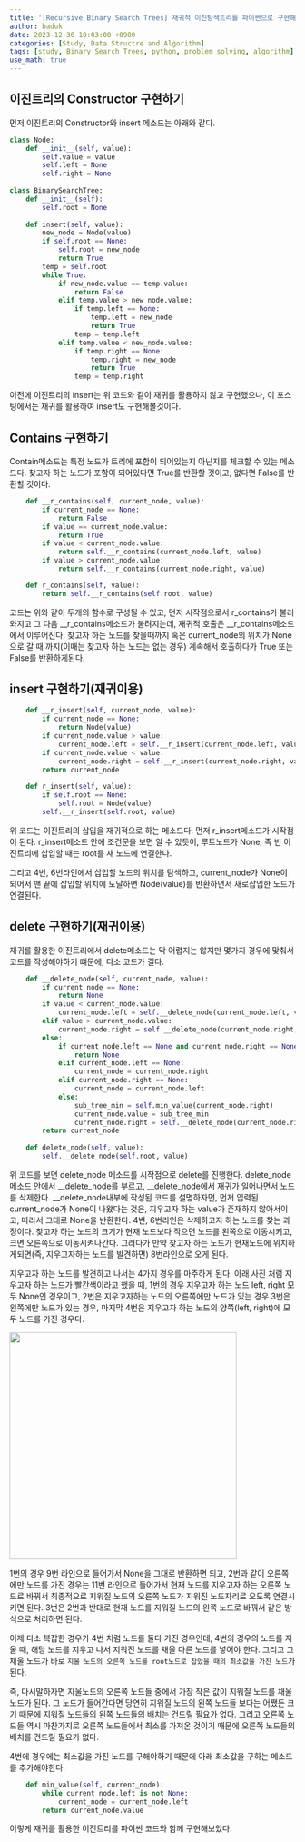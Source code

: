 ```yaml
---
title: '[Recursive Binary Search Trees] 재귀적 이진탐색트리를 파이썬으로 구현해보자'
author: baduk
date: 2023-12-30 10:03:00 +0900
categories: [Study, Data Structre and Algorithm]
tags: [study, Binary Search Trees, python, problem solving, algorithm]
use_math: true
---
```


## 이진트리의 Constructor 구현하기
먼저 이진트리의 Constructor와 insert 메소드는 아래와 같다.

```python
class Node:
    def __init__(self, value):
        self.value = value
        self.left = None
        self.right = None
    
class BinarySearchTree:
    def __init__(self):
        self.root = None
        
    def insert(self, value):
        new_node = Node(value)
        if self.root == None:
            self.root = new_node
            return True
        temp = self.root
        while True:
            if new_node.value == temp.value:
                return False
            elif temp.value > new_node.value:
                if temp.left == None:
                    temp.left = new_node
                    return True
                temp = temp.left
            elif temp.value < new_node.value:
                if temp.right == None:
                    temp.right = new_node
                    return True
                temp = temp.right
```
이전에 이진트리의 insert는 위 코드와 같이 재귀를 활용하지 않고 구현했으나, 이 포스팅에서는 재귀를 활용하여 insert도 구현해볼것이다.

## Contains 구현하기
Contain메소드는 특정 노드가 트리에 포함이 되어있는지 아닌지를 체크할 수 있는 메소드다. 찾고자 하는 노드가 포함이 되어있다면 True를 반환할 것이고, 없다면 False를 반환할 것이다.
```python
    def __r_contains(self, current_node, value):
        if current_node == None:
            return False
        if value == current_node.value:
            return True
        if value < current_node.value:
            return self.__r_contains(current_node.left, value)
        if value > current_node.value:
            return self.__r_contains(current_node.right, value)

    def r_contains(self, value):
        return self.__r_contains(self.root, value)
```
코드는 위와 같이 두개의 함수로 구성될 수 있고, 먼저 시작점으로서 r_contains가 불러와지고 그 다음 __r_contains메소드가 불려지는데, 재귀적 호출은 __r_contains메소드에서 이루어진다. 찾고자 하는 노드를 찾을때까지 혹은 current_node의 위치가 None으로 갈 때 까지(이때는 찾고자 하는 노드는 없는 경우) 계속해서 호출하다가 True 또는 False를 반환하게된다.

## insert 구현하기(재귀이용)
```python
    def __r_insert(self, current_node, value):
        if current_node == None:
            return Node(value)
        if current_node.value > value:
            current_node.left = self.__r_insert(current_node.left, value)
        if current_node.value < value:
            current_node.right = self.__r_insert(current_node.right, value)
        return current_node
        
    def r_insert(self, value):
        if self.root == None:
            self.root = Node(value)
        self.__r_insert(self.root, value)
```
위 코드는 이진트리의 삽입을 재귀적으로 하는 메소드다. 먼저 r_insert메소드가 시작점이 된다. r_insert메소드 안에 조건문을 보면 알 수 있듯이, 루트노드가 None, 즉 빈 이진트리에 삽입할 때는 root를 새 노드에 연결한다.

그리고 4번, 6번라인에서 삽입할 노드의 위치를 탐색하고, current_node가 None이 되어서 맨 끝에 삽입할 위치에 도달하면 Node(value)를 반환하면서 새로삽입한 노드가 연결된다.

## delete 구현하기(재귀이용)
재귀를 활용한 이진트리에서 delete메소드는 막 어렵지는 않지만 몇가지 경우에 맞춰서 코드를 작성해야하기 떄문에, 다소 코드가 길다.
```python
    def __delete_node(self, current_node, value):
        if current_node == None:
            return None
        if value < current_node.value:
            current_node.left = self.__delete_node(current_node.left, value)
        elif value > current_node.value:
            current_node.right = self.__delete_node(current_node.right, value)
        else:
            if current_node.left == None and current_node.right == None:
                return None
            elif current_node.left == None:
                current_node = current_node.right
            elif current_node.right == None:
                current_node = current_node.left
            else:
                sub_tree_min = self.min_value(current_node.right)
                current_node.value = sub_tree_min
                current_node.right = self.__delete_node(current_node.right, sub_tree_min)
        return current_node
    
    def delete_node(self, value):
        self.__delete_node(self.root, value)
```
위 코드를 보면 delete_node 메소드를 시작점으로 delete를 진행한다. delete_node메소드 안에서 __delete_node를 부르고, __delete_node에서 재귀가 일어나면서 노드를 삭제한다. __delete_node내부에 작성된 코드를 설명하자면, 먼저 입력된 current_node가 None이 나왔다는 것은, 지우고자 하는 value가 존재하지 않아서이고, 따라서 그대로 None을 반환한다. 4번, 6번라인은 삭제하고자 하는 노드를 찾는 과정이다. 찾고자 하는 노드의 크기가 현재 노드보다 작으면 노드를 왼쪽으로 이동시키고, 크면 오른쪽으로 이동시켜나간다. 그러다가 만약 찾고자 하는 노드가 현재노드에 위치하게되면(즉, 지우고자하는 노드를 발견하면) 8번라인으로 오게 된다.

지우고자 하는 노드를 발견하고 나서는 4가지 경우를 마주하게 된다. 아래 사진 처럼 지우고자 하는 노드가 빨간색이라고 했을 때, 1번의 경우 지우고자 하는 노드 left, right 모두 None인 경우이고, 2번은 지우고자하는 노드의 오른쪽에만 노드가 있는 경우 3번은 왼쪽에만 노드가 있는 경우, 마지막 4번은 지우고자 하는 노드의 양쪽(left, right)에 모두 노드를 가진 경우다.

<img src = "https://lh3.googleusercontent.com/pw/ABLVV85HKbDENiQxcQiEumk_nrLsyHX3venfA-1xGhcIiYJX9symSXN5K8qhFfjj1cM88c8bQLn4zUThOzpzBaJ9DmqitopvV6TBNnytEaPRRiKiBEGWwnqrBeFOlSt3C8ONG05qKd76UBreNk413uBbWzg=w866-h655-s-no-gm?authuser=0" width="400" height="400">

1번의 경우 9번 라인으로 들어가서 None을 그대로 반환하면 되고, 2번과 같이 오른쪽에만 노드를 가진 경우는 11번 라인으로 들어가서 현재 노드를 지우고자 하는 오른쪽 노드로 바꿔서 최종적으로 지워질 노드의 오른쪽 노드가 지워진 노드자리로 오도록 연결시키면 된다. 3번은 2번과 반대로 현재 노드를 지워질 노드의 왼쪽 노드로 바꿔서 같은 방식으로 처리하면 된다.

이제 다소 복잡한 경우가 4번 처럼 노드를 둘다 가진 경우인데, 4번의 경우의 노드를 지울 때, 해당 노드를 지우고 나서 지워진 노드를 채울 다른 노드를 넣어야 한다. 그리고 그 채울 노드가 바로 `지울 노드의 오른쪽 노드를 root노드로 잡았을 때의 최소값을 가진 노드`가 된다.

즉, 다시말하자면 지울노드의 오른쪽 노드들 중에서 가장 작은 값이 지워질 노드를 채울 노드가 된다. 그 노드가 들어간다면 당연히 지워질 노드의 왼쪽 노드들 보다는 어쨌든 크기 때문에 지워질 노드들의 왼쪽 노드들의 배치는 건드릴 필요가 없다. 그리고 오른쪽 노드들 역시 마찬가지로 오른쪽 노드들에서 최소를 가져온 것이기 때문에 오른쪽 노드들의 배치를 건드릴 필요가 없다.

4번에 경우에는 최소값을 가진 노드를 구해야하기 때문에 아래 최소값을 구하는 메소드를 추가해야한다.

```python
    def min_value(self, current_node):
        while current_node.left is not None:
            current_node = current_node.left
        return current_node.value
```

이렇게 재귀를 활용한 이진트리를 파이썬 코드와 함께 구현해보았다.